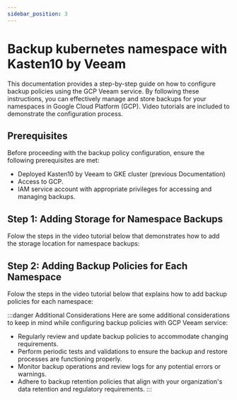 ```yaml
---
sidebar_position: 3
---
```


# Backup kubernetes namespace with Kasten10 by Veeam

This documentation provides a step-by-step guide on how to configure backup policies using the GCP Veeam service. By following these instructions, you can effectively manage and store backups for your namespaces in Google Cloud Platform (GCP). Video tutorials are included to demonstrate the configuration process.

## Prerequisites
Before proceeding with the backup policy configuration, ensure the following prerequisites are met:
- Deployed Kasten10 by Veeam to GKE cluster (previous Documentation)
- Access to GCP.
- IAM service account with appropriate privileges for accessing and managing backups.

## Step 1: Adding Storage for Namespace Backups

Folow the steps in the video tutorial below that demonstrates how to add the storage location for namespace backups:

<div className="video__wrapper">
    <ReactPlayer className="video__player" controls height="100%" url="/veeam.m4v" width="100%" />
</div>


## Step 2: Adding Backup Policies for Each Namespace


Folow the steps in the video tutorial below that explains how to add backup policies for each namespace:

<div className="video__wrapper">
    <ReactPlayer className="video__player" controls height="100%" url="/veeampolicy.m4v" width="100%" />
</div>




:::danger Additional Considerations
Here are some additional considerations to keep in mind while configuring backup policies with GCP Veeam service:

- Regularly review and update backup policies to accommodate changing requirements.
- Perform periodic tests and validations to ensure the backup and restore processes are functioning properly.
- Monitor backup operations and review logs for any potential errors or warnings.
- Adhere to backup retention policies that align with your organization's data retention and regulatory requirements.
:::